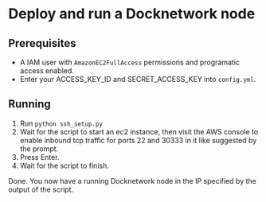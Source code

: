 # Deploy and run a Docknetwork node

## Prerequisites
- A IAM user with `AmazonEC2FullAccess` permissions and programatic access enabled.
- Enter your ACCESS_KEY_ID and SECRET_ACCESS_KEY into `config.yml`.

## Running
1. Run `python ssh_setup.py`
1. Wait for the script to start an ec2 instance, then visit the AWS console to enable inbound tcp traffic for ports 22 and 30333 in it like suggested by the prompt.
1. Press Enter.
1. Wait for the script to finish.

Done. You now have a running Docknetwork node in the IP specified by the output of the script.
